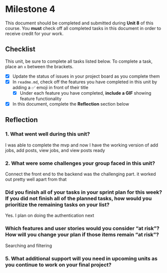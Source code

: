 # Milestone 4

This document should be completed and submitted during **Unit 8** of this course. You **must** check off all completed tasks in this document in order to receive credit for your work.

## Checklist

This unit, be sure to complete all tasks listed below. To complete a task, place an `x` between the brackets.

- [x] Update the status of issues in your project board as you complete them
- [x] In `readme.md`, check off the features you have completed in this unit by adding a ✅ emoji in front of their title
  - [x] Under each feature you have completed, **include a GIF** showing feature functionality
- [x] In this document, complete the **Reflection** section below

## Reflection

### 1. What went well during this unit?

I was able to complete the mvp and now I have the working version of add jobs, add posts, view jobs, and view posts ready 

### 2. What were some challenges your group faced in this unit?

Connect the front end to the backend was the challenging part. it worked out pretty well apart from that

### Did you finish all of your tasks in your sprint plan for this week? If you did not finish all of the planned tasks, how would you prioritize the remaining tasks on your list?

Yes. I plan on doing the authentication next

### Which features and user stories would you consider “at risk”? How will you change your plan if those items remain “at risk”?

Searching and filtering

### 5. What additional support will you need in upcoming units as you continue to work on your final project?


